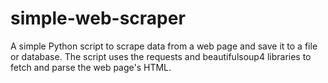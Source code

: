 # simple-web-scraper
A simple Python script to scrape data from a web page and save it to a file or database. The script uses the requests and beautifulsoup4 libraries to fetch and parse the web page's HTML.
